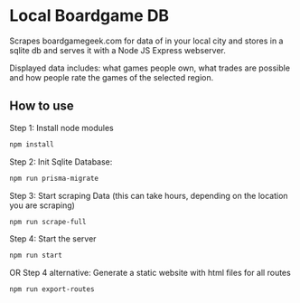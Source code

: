 # Local Boardgame DB

Scrapes boardgamegeek.com for data of in your local city and stores in a sqlite db and serves it with a Node JS Express webserver.

Displayed data includes: what games people own, what trades are possible and how people rate the games of the selected region.

## How to use

Step 1: Install node modules

```bash
npm install
```

Step 2: Init Sqlite Database:

```bash
npm run prisma-migrate
```

Step 3: Start scraping Data (this can take hours, depending on the location you are scraping)

```bash
npm run scrape-full
```

Step 4: Start the server

```bash
npm run start
```

OR Step 4 alternative: Generate a static website with html files for all routes

```bash
npm run export-routes
```
